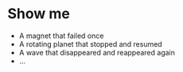 # Show me

- A magnet that failed once
- A rotating planet that stopped and resumed
- A wave that disappeared and reappeared again
- ...
